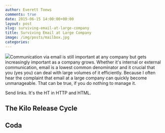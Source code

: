 ```yaml
---
author: Everett Toews
comments: true
date: 2015-06-15 14:00:00+00:00
layout: post
slug: surviving-email-at-large-company
title: Surviving Email at Large Company
image: /img/posts/mailbox.jpg
categories:
---
```


<img class="img-right" src="{{ page.image }}"/>Communication via email is still important at any company but gets increasingly important as a company grows. Whether it's internal or external communication, email is a lowest common denominator and it crucial that you (yes you) can deal with large volumes of it efficiently. Because I often hear the complaint that email at a large company can quickly become unmanageable. That can be true, if you do nothing to manage it.

<!--more-->

Send links. It's the HT in HTTP and HTML.

## The Kilo Release Cycle

## Coda
